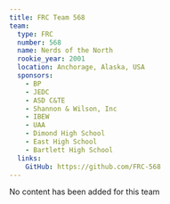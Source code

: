 ```yaml
---
title: FRC Team 568
team:
  type: FRC
  number: 568
  name: Nerds of the North
  rookie_year: 2001
  location: Anchorage, Alaska, USA
  sponsors:
    - BP
    - JEDC
    - ASD C&TE
    - Shannon & Wilson, Inc
    - IBEW
    - UAA
    - Dimond High School
    - East High School
    - Bartlett High School
  links:
    GitHub: https://github.com/FRC-568
---
```

No content has been added for this team
